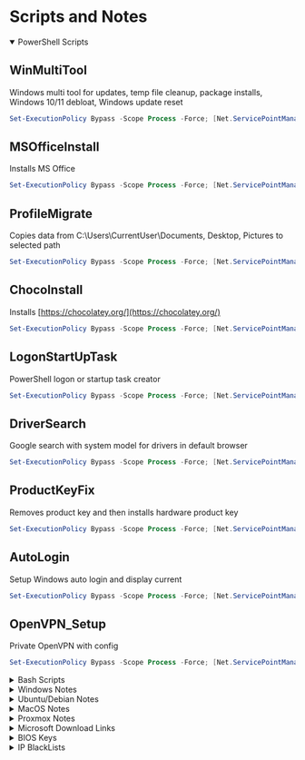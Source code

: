 # Scripts and Notes

<link rel="shortcut icon" type="image/x-icon" href="favicon.ico">

<details open="false">
<summary markdown="span"> PowerShell Scripts</summary>

## WinMultiTool

Windows multi tool for updates, temp file cleanup, package installs, Windows 10/11 debloat, Windows update reset

```powershell
Set-ExecutionPolicy Bypass -Scope Process -Force; [Net.ServicePointManager]::SecurityProtocol = [Net.SecurityProtocolType]::Tls12; iex ((New-Object System.Net.WebClient).DownloadString('https://raw.githubusercontent.com/Ad3t0/windows/master/powershell-core/WinMultiTool.ps1'))
```

## MSOfficeInstall

Installs MS Office

```powershell
Set-ExecutionPolicy Bypass -Scope Process -Force; [Net.ServicePointManager]::SecurityProtocol = [Net.SecurityProtocolType]::Tls12; iex ((New-Object System.Net.WebClient).DownloadString('https://raw.githubusercontent.com/Ad3t0/windows/master/powershell-core/MSOfficeInstall.ps1'))
```

## ProfileMigrate

Copies data from C:\Users\CurrentUser\Documents, Desktop, Pictures to selected path

```powershell
Set-ExecutionPolicy Bypass -Scope Process -Force; [Net.ServicePointManager]::SecurityProtocol = [Net.SecurityProtocolType]::Tls12; iex ((New-Object System.Net.WebClient).DownloadString('https://raw.githubusercontent.com/Ad3t0/windows/master/powershell-core/ProfileMigrate.ps1'))
```

## ChocoInstall

Installs [https://chocolatey.org/](https://chocolatey.org/)

```powershell
Set-ExecutionPolicy Bypass -Scope Process -Force; [Net.ServicePointManager]::SecurityProtocol = [Net.SecurityProtocolType]::Tls12; iex ((New-Object System.Net.WebClient).DownloadString('https://raw.githubusercontent.com/Ad3t0/windows/master/powershell-core/ChocoInstall.ps1'))
```

## LogonStartUpTask

PowerShell logon or startup task creator

```powershell
Set-ExecutionPolicy Bypass -Scope Process -Force; [Net.ServicePointManager]::SecurityProtocol = [Net.SecurityProtocolType]::Tls12; iex ((New-Object System.Net.WebClient).DownloadString('https://raw.githubusercontent.com/Ad3t0/windows/master/powershell-core/LogonStartUpTask.ps1'))
```

## DriverSearch

Google search with system model for drivers in default browser

```powershell
Set-ExecutionPolicy Bypass -Scope Process -Force; [Net.ServicePointManager]::SecurityProtocol = [Net.SecurityProtocolType]::Tls12; iex ((New-Object System.Net.WebClient).DownloadString('https://raw.githubusercontent.com/Ad3t0/windows/master/powershell-core/DriverSearch.ps1'))
```

## ProductKeyFix

Removes product key and then installs hardware product key

```powershell
Set-ExecutionPolicy Bypass -Scope Process -Force; [Net.ServicePointManager]::SecurityProtocol = [Net.SecurityProtocolType]::Tls12; iex ((New-Object System.Net.WebClient).DownloadString('https://raw.githubusercontent.com/Ad3t0/windows/master/powershell-core/ProductKeyFix.ps1'))
```

## AutoLogin

Setup Windows auto login and display current

```powershell
Set-ExecutionPolicy Bypass -Scope Process -Force; [Net.ServicePointManager]::SecurityProtocol = [Net.SecurityProtocolType]::Tls12; iex ((New-Object System.Net.WebClient).DownloadString('https://raw.githubusercontent.com/Ad3t0/windows/master/powershell-core/AutoLogin.ps1'))
```

## OpenVPN_Setup

Private OpenVPN with config

```powershell
Set-ExecutionPolicy Bypass -Scope Process -Force; [Net.ServicePointManager]::SecurityProtocol = [Net.SecurityProtocolType]::Tls12; iex ((New-Object System.Net.WebClient).DownloadString('https://raw.githubusercontent.com/Ad3t0/windows/master/powershell-core/OpenVPN_Setup.ps1'))
```

</details>

<details>
<summary markdown="span"> Bash Scripts</summary>

</details>

<details>
<summary markdown="span"> Windows Notes</summary>

### Convert Windows Server 2019 Evaluation to Standard

```powershell
DISM /online /Set-Edition:ServerStandard /ProductKey:N69G4-B89J2-4G8F4-WWYCC-J464C /AcceptEula
```

### Convert Windows Server 2019 Evaluation to Datacenter

```powershell
DISM /online /Set-Edition:ServerDatacenter /ProductKey:WMDGN-G9PQG-XVVXX-R3X43-63DFG /AcceptEula
```

### Convert Windows Server 2022 Evaluation to Datacenter

```powershell
DISM /online /Set-Edition:ServerDatacenter /ProductKey:WX4NM-KYWYW-QJJR4-XV3QB-6VM33 /AcceptEula
```

### Transfer all FSMO Roles

```powershell
Move-ADDirectoryServerOperationMasterRole "DC1" -OperationMasterRole 0,1,2,3,4
```

### Seize all FSMO Roles

```powershell
Move-ADDirectoryServerOperationMasterRole "DC1" -OperationMasterRole 0,1,2,3,4 -Force
```

### Reset Domain Admin Password Error 4000, 4007

```powershell
netdom resetpwd /server:PDC.domain.com /userd:Domain\domain_admin /passwordd:*
```

### Restore Deleted AD Object

```powershell
Get-ADObject -Filter {displayName -eq 'Full Name'} -IncludeDeletedObjects | Restore-ADObject
```

### Set time server to domain hierarchy

```powershell
Set-ItemProperty -Path "HKLM:\SYSTEM\CurrentControlSet\Services\w32time\TimeProviders\VMICTimeProvider" -Name "Enabled" -Value 0
w32tm /query /source
w32tm /config /syncfromflags:DOMHIER /update
w32tm /resync
```

### Set time server

```powershell
Set-ItemProperty -Path "HKLM:\SYSTEM\CurrentControlSet\Services\w32time\TimeProviders\VMICTimeProvider" -Name "Enabled" -Value 0
w32tm /config /manualpeerlist:time.nist.gov,0x1 /syncfromflags:manual /reliable:yes /update
net stop w32time
net start w32time
w32tm /resync /force
w32tm /query /configuration
```

### Generate and export .pfx cert

```powershell
$notafter = (Get-date).AddYears(10)
$cert = New-SelfSignedCertificate -certstorelocation cert:\localmachine\my -dnsname test.com -NotAfter $notafter
$pwd = ConvertTo-SecureString -String '12345678' -Force -AsPlainText
$path = 'cert:\localMachine\my\' + $cert.thumbprint
Export-PfxCertificate -cert $path -FilePath c:\cert.pfx -Password $pwd
```

</details>

<details>
<summary markdown="span"> Ubuntu/Debian Notes</summary>

Set Timezone

```bash
sudo timedatectl set-timezone America/Denver
```

Edit Crontab

```bash
sudo crontab -e
sudo service cron reload
```

Zabbix Setup

```bash
apt install zabbix-agent
sed -i 's/Server=127.0.0.1/Server=192.168.250.10/' /etc/zabbix/zabbix_agentd.conf
systemctl restart zabbix-agent
systemctl enable zabbix-agent
```

Montor network interface bandwidth

```bash
tcptrack -i eno1
```

Install QEMU Guest Agent

```bash
apt-get install qemu-guest-agent
systemctl start qemu-guest-agent
```

Set Network Config

```bash
sudo nano /etc/netplan/01-netcfg.yaml
```

```bash
network:
  version: 2
  renderer: networkd
  ethernets:
    ens160:
      dhcp4: 'no'
      addresses:
        - 192.168.250.10/24
      gateway4: 192.168.250.1
      nameservers:
        search:
          - TEST.lan
        addresses:
          - 192.168.250.2
          - 192.168.250.1
```

```bash
sudo netplan apply
```

Disk Speed Test

```bash
hdparm -Tt /dev/sda
```

</details>

<details>
<summary markdown="span"> MacOS Notes</summary>

#### Mac Setup

```bash
/bin/bash -c "$(curl -fsSL https://raw.githubusercontent.com/Homebrew/install/HEAD/install.sh)"
echo 'eval "$(/opt/homebrew/bin/brew shellenv)"' >> /Users/admin/.zprofile
eval "$(/opt/homebrew/bin/brew shellenv)"
sudo softwareupdate --install-rosetta
brew install --cask google-chrome ringcentral appcleaner adobe-acrobat-reader adobe-creative-cloud microsoft-office
sudo dscl . create /Users/admin IsHidden 1
```

</details>

<details>
<summary markdown="span"> Proxmox Notes</summary>

Proxmox Helper Scripts VE 7 Post Install [https://tteck.github.io/Proxmox/](https://tteck.github.io/Proxmox/)

```bash
bash -c "$(wget -qLO - https://github.com/tteck/Proxmox/raw/main/misc/post-install-v3.sh)"
```

Proxmox Dark Theme [https://tteck.github.io/Proxmox/](https://tteck.github.io/Proxmox/)

```bash
bash <(curl -s https://raw.githubusercontent.com/Weilbyte/PVEDiscordDark/master/PVEDiscordDark.sh ) install
```

Zabbix Setup

```bash
apt install zabbix-agent
sed -i 's/Server=127.0.0.1/Server=192.168.250.10/' /etc/zabbix/zabbix_agentd.conf
systemctl restart zabbix-agent
systemctl enable zabbix-agent
```

ZFS Set Volsize

```bash
zfs set volsize=10G /dev/zvol/rpool/data/vm-<vmid>-disk-0
```

Install QEMU Guest Agent

```bash
apt-get install qemu-guest-agent
systemctl start qemu-guest-agent
```

Fix Windows 11/22 crashing on old hardware

```bash
sed -i 's/boot=zfs/boot=zfs kvm.tdp_mmu=N/' /etc/kernel/cmdline
proxmox-boot-tool refresh
```

Set dedicated network interface for replication

```bash
echo "migration: insecure,network=172.17.93.0/24" >> /etc/pve/datacenter.cfg
```

Manually Remove Snapshot

```bash
nano /etc/pve/qemu-server/<vmid>.conf
zfs list
zfs destroy
```

</details>

<details>
<summary markdown="span"> Microsoft Download Links</summary>

### Windows Server ISOs

<table>
   <tbody>
      <tr>
         <td>OS</td>
         <td>Download Link</td>
      </tr>
      <tr>
         <td>Windows Server 2012 R2</td>
         <td><a href="http://download.microsoft.com/download/6/2/A/62A76ABB-9990-4EFC-A4FE-C7D698DAEB96/9600.17050.WINBLUE_REFRESH.140317-1640_X64FRE_SERVER_EVAL_EN-US-IR3_SSS_X64FREE_EN-US_DV9.ISO">http://download.microsoft.com/download/6/2/A/62A76ABB-9990-4EFC-A4FE-C7D698DAEB96/9600.17050.WINBLUE_REFRESH.140317-1640_X64FRE_SERVER_EVAL_EN-US-IR3_SSS_X64FREE_EN-US_DV9.ISO</a></td>
      </tr>
      <tr>
         <td>Windows Server 2016</td>
         <td><a href="http://download.microsoft.com/download/6/9/5/6957BB28-1FAD-4E62-B161-F873196130BD/14393.0.161119-1705.RS1_REFRESH_SERVERESSENTIALS_OEM_X64FRE_EN-US.ISO">http://download.microsoft.com/download/6/9/5/6957BB28-1FAD-4E62-B161-F873196130BD/14393.0.161119-1705.RS1_REFRESH_SERVERESSENTIALS_OEM_X64FRE_EN-US.ISO</a></td>
      </tr>
      <tr>
         <td>Windows Server 2019</td>
         <td><a href="https://software-download.microsoft.com/download/pr/17763.737.190906-2324.rs5_release_svc_refresh_SERVER_EVAL_x64FRE_en-us_1.iso">https://software-download.microsoft.com/download/pr/17763.737.190906-2324.rs5_release_svc_refresh_SERVER_EVAL_x64FRE_en-us_1.iso</a></td>
      </tr>
      <tr>
         <td>Windows Server 2022</td>
         <td><a title="https://software-download.microsoft.com/download/sg/20348.169.210806-2348.fe_release_svc_refresh_SERVER_EVAL_x64FRE_en-us.iso" href="https://software-download.microsoft.com/download/sg/20348.169.210806-2348.fe_release_svc_refresh_SERVER_EVAL_x64FRE_en-us.iso">https://software-download.microsoft.com/download/sg/20348.169.210806-2348.fe_release_svc_refresh_SERVER_EVAL_x64FRE_en-us.iso</a></td>
      </tr>
   </tbody>
</table>

### Microsoft Office Installers

<table>
   <tbody>
      <tr>
         <td>Version</td>
         <td>Download Link</td>
      </tr>
      <tr>
         <td>Office 365 Professional Plus</td>
         <td><a href="http://officecdn.microsoft.com/db/492350F6-3A01-4F97-B9C0-C7C6DDF67D60/media/en-US/O365ProPlusRetail.img">http://officecdn.microsoft.com/db/492350F6-3A01-4F97-B9C0-C7C6DDF67D60/media/en-US/O365ProPlusRetail.img</a></td>
      </tr>
      <tr>
         <td>Office 365 Business</td>
         <td><a href="http://officecdn.microsoft.com/db/492350F6-3A01-4F97-B9C0-C7C6DDF67D60/media/en-US/O365BusinessRetail.img">http://officecdn.microsoft.com/db/492350F6-3A01-4F97-B9C0-C7C6DDF67D60/media/en-US/O365BusinessRetail.img</a></td>
      </tr>
      <tr>
         <td>Office 365 Home Premium</td>
         <td><a href="http://officecdn.microsoft.com/db/492350F6-3A01-4F97-B9C0-C7C6DDF67D60/media/en-US/O365HomePremRetail.img">http://officecdn.microsoft.com/db/492350F6-3A01-4F97-B9C0-C7C6DDF67D60/media/en-US/O365HomePremRetail.img</a></td>
      </tr>
      <tr>
         <td>Office 2019 Professional Plus</td>
         <td><a href="https://officecdn.microsoft.com/db/492350F6-3A01-4F97-B9C0-C7C6DDF67D60/media/en-US/ProPlus2019Retail.img">https://officecdn.microsoft.com/db/492350F6-3A01-4F97-B9C0-C7C6DDF67D60/media/en-US/ProPlus2019Retail.img</a></td>
      </tr>
      <tr>
         <td>Office 2016 Professional Plus</td>
         <td><a href="https://officecdn.microsoft.com/db/492350F6-3A01-4F97-B9C0-C7C6DDF67D60/media/en-US/ProPlusRetail.img">https://officecdn.microsoft.com/db/492350F6-3A01-4F97-B9C0-C7C6DDF67D60/media/en-US/ProPlusRetail.img</a></td>
      </tr>
      <tr>
         <td>Office 2013 Professional</td>
         <td><a href="https://officeredir.microsoft.com/r/rlidO15C2RMediaDownload?p1=db&amp;p2=en-US&amp;p3=ProfessionalRetail">https://officeredir.microsoft.com/r/rlidO15C2RMediaDownload?p1=db&amp;p2=en-US&amp;p3=ProfessionalRetail</a></td>
      </tr>
      <tr>
         <td>Visio 2019 Professional</td>
         <td><a href="https://officecdn.microsoft.com/db/492350F6-3A01-4F97-B9C0-C7C6DDF67D60/media/en-US/VisioPro2019Retail.img">https://officecdn.microsoft.com/db/492350F6-3A01-4F97-B9C0-C7C6DDF67D60/media/en-US/VisioPro2019Retail.img</a></td>
      </tr>
      <tr>
         <td>Visio 2016 Professional</td>
         <td><a href="http://officecdn.microsoft.com/db/492350F6-3A01-4F97-B9C0-C7C6DDF67D60/media/en-US/VisioProRetail.img">http://officecdn.microsoft.com/db/492350F6-3A01-4F97-B9C0-C7C6DDF67D60/media/en-US/VisioProRetail.img</a></td>
      </tr>
      <tr>
         <td>Visio 2016 Standard</td>
         <td><a href="http://officecdn.microsoft.com/db/492350F6-3A01-4F97-B9C0-C7C6DDF67D60/media/en-US/VisioStdRetail.img">http://officecdn.microsoft.com/db/492350F6-3A01-4F97-B9C0-C7C6DDF67D60/media/en-US/VisioStdRetail.img</a></td>
      </tr>
      <tr>
         <td>Project 2019 Professional</td>
         <td><a href="https://officecdn.microsoft.com/db/492350F6-3A01-4F97-B9C0-C7C6DDF67D60/media/en-US/ProjectPro2019Retail.img">https://officecdn.microsoft.com/db/492350F6-3A01-4F97-B9C0-C7C6DDF67D60/media/en-US/ProjectPro2019Retail.img</a></td>
      </tr>
      <tr>
         <td>Project 2016 Professional</td>
         <td><a href="http://officecdn.microsoft.com/db/492350F6-3A01-4F97-B9C0-C7C6DDF67D60/media/en-US/ProjectProRetail.img">http://officecdn.microsoft.com/db/492350F6-3A01-4F97-B9C0-C7C6DDF67D60/media/en-US/ProjectProRetail.img</a></td>
      </tr>
      <tr>
         <td>Project 2016 Standard</td>
         <td><a href="http://officecdn.microsoft.com/db/492350F6-3A01-4F97-B9C0-C7C6DDF67D60/media/en-US/ProjectStdRetail.img">http://officecdn.microsoft.com/db/492350F6-3A01-4F97-B9C0-C7C6DDF67D60/media/en-US/ProjectStdRetail.img</a></td>
      </tr>
      <tr>
         <td>Outlook 2016</td>
         <td><a href="http://officecdn.microsoft.com/db/492350F6-3A01-4F97-B9C0-C7C6DDF67D60/media/en-US/OutlookRetail.img">http://officecdn.microsoft.com/db/492350F6-3A01-4F97-B9C0-C7C6DDF67D60/media/en-US/OutlookRetail.img</a></td>
      </tr>
   </tbody>
</table>

</details>

<details>
<summary markdown="span"> BIOS Keys</summary>

<table>
   <tr>
      <td>Manufacturer</td>
      <td>Key</td>
   </tr>
   <tr>
      <td>Acer</td>
      <td>Del or F2</td>
   </tr>
   <tr>
      <td>ASRock</td>
      <td>F2</td>
   </tr>
   <tr>
      <td>Asus</td>
      <td>Del, F10 or F9</td>
   </tr>
   <tr>
      <td>Biostar</td>
      <td>Del</td>
   </tr>
   <tr>
      <td>Dell</td>
      <td>F2 or F12</td>
   </tr>
   <tr>
      <td>EVGA</td>
      <td>Del</td>
   </tr>
   <tr>
      <td>Gigabyte</td>
      <td>Del</td>
   </tr>
   <tr>
      <td>HP</td>
      <td>F10</td>
   </tr>
   <tr>
      <td>Lenovo</td>
      <td>F2, Fn + F2, F1 or Enter then F1</td>
   </tr>
   <tr>
      <td>Intel</td>
      <td>F2</td>
   </tr>
   <tr>
      <td>MSI</td>
      <td>Del</td>
   </tr>
   <tr>
      <td>Microsoft Surface</td>
      <td>Press and hold volume up</td>
   </tr>
   <tr>
      <td>Origin PC</td>
      <td>F2</td>
   </tr>
   <tr>
      <td>Samsung</td>
      <td>F2</td>
   </tr>
   <tr>
      <td>Toshiba</td>
      <td>F2</td>
   </tr>
   <tr>
      <td>Zotac</td>
      <td>Del</td>
   </tr>
</table>

</details>

<details>
<summary markdown="span"> IP BlackLists</summary>

<table>
   <tbody>
      <tr>
         <td>Category</td>
         <td>Name</td>
         <td>Description</td>
         <td>Source</td>
         <td>Header/Label</td>
      </tr>
      <tr>
         <td>Anonymizers</td>
         <td>dan.me.uk</td>
         <td>This list contains a full list of all TOR nodes</td>
         <td><a href="https://www.dan.me.uk/torlist/ ">https://www.dan.me.uk/torlist/</a></td>
         <td>Anon_TOR</td>
      </tr>
      <tr>
         <td>Anonymizers</td>
         <td>MaxMind</td>
         <td>MaxMind.com sample list of high-risk IP addresses.</td>
         <td><a href="https://www.maxmind.com/en/high-risk-ip-sample-list">https://www.maxmind.com/en/high-risk-ip-sample-list</a></td>
         <td>Anon_MaxMind</td>
      </tr>
      <tr>
         <td>Attacks</td>
         <td>Talos</td>
         <td>TalosIntel.com List of known malicious network threats</td>
         <td><a href="http://talosintel.com/feeds/ip-filter.blf">http://talosintel.com/feeds/ip-filter.blf</a></td>
         <td>Talos</td>
      </tr>
      <tr>
         <td>Attacks</td>
         <td>BadIPs 15d</td>
         <td>Bad IPs in category any with score above 2 and age less than 15d</td>
         <td><a href="https://www.badips.com/get/list/any/2?age=15d">https://www.badips.com/get/list/any/2?age=15d</a></td>
         <td>BadIPs_15d</td>
      </tr>
      <tr>
         <td>Attacks</td>
         <td>BadIPs 30d</td>
         <td>BadIPs.com Bad IPs in category any with score above 2 and age less than 30d</td>
         <td><a href="https://www.badips.com/get/list/any/2?age=30d">https://www.badips.com/get/list/any/2?age=30d</a></td>
         <td>BadIPs_30d</td>
      </tr>
      <tr>
         <td>Attacks</td>
         <td>Blocklist.de</td>
         <td>Blocklist.de IPs that have been detected by fail2ban in the last 48 hours</td>
         <td><a href="http://lists.blocklist.de/lists/all.txt">http://lists.blocklist.de/lists/all.txt</a></td>
         <td>Blocklist.de</td>
      </tr>
      <tr>
         <td>Attacks</td>
         <td>Cyber Crime WHQ</td>
         <td>Block IPs</td>
         <td><a href="https://cybercrime-tracker.net/fuckerz.php">https://cybercrime-tracker.net/fuckerz.php</a></td>
         <td>Cyber_Crime</td>
      </tr>
      <tr>
         <td>Attacks</td>
         <td>ISC_1d</td>
         <td>https://isc.sans.edu/api/sources/attacks/1000/1?text</td>
         <td><a href="https://cinsarmy.com/list/ci-badguys.txt">https://cinsarmy.com/list/ci-badguys.txt</a></td>
         <td>&nbsp;</td>
      </tr>
      <tr>
         <td>Attacks</td>
         <td>Emerging Threats and DShield - Block IPs</td>
         <td>This is combines several lists. At the moment of writing the blocklist contains the following:</td>
         <td>&nbsp;</td>
         <td>&nbsp;</td>
      </tr>
      <tr>
         <td>Attacks</td>
         <td>Emerging Threats and DShield - Compromised IPs</td>
         <td>Compromised IPs</td>
         <td><a href="https://rules.emergingthreats.net/blockrules/compromised-ips.txt">https://rules.emergingthreats.net/blockrules/compromised-ips.txt</a></td>
         <td>ET_Comp_IP</td>
      </tr>
      <tr>
         <td>Attacks</td>
         <td>GreenSnow</td>
         <td>GreenSnow.co the blacklisted list of IPs for online servers.</td>
         <td><a href="https://blocklist.greensnow.co/greensnow.txt">https://blocklist.greensnow.co/greensnow.txt</a></td>
         <td>GreenSnow</td>
      </tr>
      <tr>
         <td>Attacks</td>
         <td>MyIP.ms</td>
         <td>Our sites are visited by tens of thousands of people every day. Our unique protection system allows us to easily identify the IP of Unknown Spam Bots / Crawlers and other IP with dangerous software. Below are published in real time our blacklist of such IP's. Hope it will be helpful for you. Read More</td>
         <td><a href="https://www.myip.ms/files/blacklist/general/latest_blacklist.txt">https://www.myip.ms/files/blacklist/general/latest_blacklist.txt</a></td>
         <td>MyIP_ms</td>
      </tr>
      <tr>
         <td>Attacks</td>
         <td>Internet Storm Center</td>
         <td>IP Block List</td>
         <td><a href="https://isc.sans.edu/api/sources/attacks/1000/30?text">https://isc.sans.edu/api/sources/attacks/1000/30?text</a></td>
         <td>ISC_30d</td>
      </tr>
      <tr>
         <td>Attacks</td>
         <td>NormShield</td>
         <td>NormShield.com IPs in category attack with severity all</td>
         <td><a href="https://iplists.firehol.org/files/normshield_all_attack.ipset">https://iplists.firehol.org/files/normshield_all_attack.ipset</a></td>
         <td>NormShield_All</td>
      </tr>
      <tr>
         <td>Attacks</td>
         <td>Snort IPfilter</td>
         <td>Same as TALOS</td>
         <td><a href="http://labs.snort.org/feeds/ip-filter.blf">http://labs.snort.org/feeds/ip-filter.blf</a></td>
         <td>SnortIPfilter</td>
      </tr>
      <tr>
         <td>Malware</td>
         <td>Abuse.ch Feodo</td>
         <td>Included in RW. Abuse.ch Feodo tracker trojan includes IPs which are being used by Feodo (also known as Cridex or Bugat) which commits ebanking fraud</td>
         <td><a href="https://feodotracker.abuse.ch/blocklist/?download=ipblocklist">https://feodotracker.abuse.ch/blocklist/?download=ipblocklist</a></td>
         <td>Abusech_Feodo</td>
      </tr>
      <tr>
         <td>Malware</td>
         <td>Abuse.ch Ransomware Tracker Feed</td>
         <td>Abuse.ch Ransomware Tracker Ransomware Tracker tracks and monitors the status of domain names, IP addresses and URLs that are associated with Ransomware, such as Botnet C&amp;C servers, distribution sites and payment sites.</td>
         <td><a href="https://ransomwaretracker.abuse.ch/feeds/csv/">https://ransomwaretracker.abuse.ch/feeds/csv/</a></td>
         <td>Abusech_Feed</td>
      </tr>
      <tr>
         <td>Malware</td>
         <td>Abuse.ch Ransomware Tracker RW</td>
         <td>Abuse.ch Ransomware Tracker Ransomware Tracker tracks and monitors the status of domain names, IP addresses and URLs that are associated with Ransomware, such as Botnet C&amp;C servers, distribution sites and payment sites.</td>
         <td><a href="https://ransomwaretracker.abuse.ch/downloads/RW_IPBL.txt">https://ransomwaretracker.abuse.ch/downloads/RW_IPBL.txt</a></td>
         <td>Abusech_RW</td>
      </tr>
      <tr>
         <td>Malware</td>
         <td>Abuse.ch SSL Blacklist Agressive</td>
         <td>Abuse.ch SSL Blacklist The aggressive version of the SSL IP Blacklist contains all IPs that SSLBL ever detected being associated with a malicious SSL certificate</td>
         <td><a href="https://sslbl.abuse.ch/blacklist/sslipblacklist_aggressive.csv">https://sslbl.abuse.ch/blacklist/sslipblacklist_aggressive.csv</a></td>
         <td>Abusech_sslbl</td>
      </tr>
      <tr>
         <td>Malware</td>
         <td>Abuse.ch Zeus</td>
         <td>Included in RW. Abuse.ch Zeus tracker standard, contains the same data as the ZeuS IP blocklist (zeus_badips) but with the slight difference that it doesn't exclude hijacked websites (level 2) and free web hosting providers (level 3)</td>
         <td><a href="https://zeustracker.abuse.ch/blocklist.php?download=ipblocklist">https://zeustracker.abuse.ch/blocklist.php?download=ipblocklist</a></td>
         <td>Abusech_Zeus</td>
      </tr>
      <tr>
         <td>Malware</td>
         <td>Bambenek</td>
         <td>Master Feed of known, active and non-sinkholed C&amp;Cs IP addresses</td>
         <td><a href="https://osint.bambenekconsulting.com/feeds/c2-ipmasterlist.txt">https://osint.bambenekconsulting.com/feeds/c2-ipmasterlist.txt</a></td>
         <td>Bambenek_All</td>
      </tr>
      <tr>
         <td>Malware</td>
         <td>IBM X-Force</td>
         <td>IBM X-Force Exchange Botnet Command and Control Servers</td>
         <td><a href="https://iplists.firehol.org/files/xforce_bccs.ipset">https://iplists.firehol.org/files/xforce_bccs.ipset</a></td>
         <td>IBM_XForce</td>
      </tr>
      <tr>
         <td>Malware</td>
         <td>Malc0de</td>
         <td>Malc0de.com malicious IPs of the last 30 days</td>
         <td><a href="http://malc0de.com/bl/IP_Blacklist.txt">http://malc0de.com/bl/IP_Blacklist.txt</a></td>
         <td>Malc0de</td>
      </tr>
      <tr>
         <td>Malware</td>
         <td>MalwareDomainList</td>
         <td>malwaredomainlist.com list of malware active ip addresses</td>
         <td><a href="http://www.malwaredomainlist.com/hostslist/ip.txt">http://www.malwaredomainlist.com/hostslist/ip.txt</a></td>
         <td>MalwareDomainList</td>
      </tr>
      <tr>
         <td>Malware</td>
         <td>URLVir</td>
         <td>URLVir.com Active Malicious IP Addresses Hosting Malware. URLVir is an online security service developed by NoVirusThanks Company Srl that automatically monitors changes of malicious URLs (executable files)</td>
         <td><a href="http://www.urlvir.com/export-ip-addresses/">http://www.urlvir.com/export-ip-addresses/</a></td>
         <td>URLVir</td>
      </tr>
      <tr>
         <td>Malware</td>
         <td>VxVault</td>
         <td>VxVault The latest 100 additions of VxVault.</td>
         <td><a href="http://vxvault.net/ViriList.php?s=0&amp;m=100">http://vxvault.net/ViriList.php?s=0&amp;m=100</a></td>
         <td>VxVault</td>
      </tr>
      <tr>
         <td>Reputation</td>
         <td>AlienVault</td>
         <td>AlienVault.com IP reputation database</td>
         <td><a href="https://reputation.alienvault.com/reputation.generic">https://reputation.alienvault.com/reputation.generic</a></td>
         <td>AlienVault</td>
      </tr>
      <tr>
         <td>Reputation</td>
         <td>Binary Defense</td>
         <td>Binary Defense Systems Artillery Threat Intelligence Feed and Banlist Feed</td>
         <td><a href="https://www.binarydefense.com/banlist.txt">https://www.binarydefense.com/banlist.txt</a></td>
         <td>BinaryDefense</td>
      </tr>
      <tr>
         <td>Reputation</td>
         <td>CINS Army</td>
         <td>CIArmy.com IPs with poor Rogue Packet score that have not yet been identified as malicious by the community</td>
         <td><a href="http://cinsscore.com/list/ci-badguys.txt">http://cinsscore.com/list/ci-badguys.txt</a></td>
         <td>CINS_Army</td>
      </tr>
      <tr>
         <td>Attacks</td>
         <td>ISCBlock</td>
         <td>&nbsp;</td>
         <td><a href="https://isc.sans.edu/feeds/block.txt">https://isc.sans.edu/feeds/block.txt</a></td>
         <td>&nbsp;</td>
      </tr>
      <tr>
         <td>Anonymizers</td>
         <td>ProxyLists_1d</td>
         <td>&nbsp;</td>
         <td><a href="https://iplists.firehol.org/files/proxylists_1d.ipset">https://iplists.firehol.org/files/proxylists_1d.ipset</a></td>
         <td>&nbsp;</td>
      </tr>
      <tr>
         <td>Malware</td>
         <td>Abuse_DYRE</td>
         <td>&nbsp;</td>
         <td><a href="https://sslbl.abuse.ch/blacklist/dyre_sslipblacklist.csv">https://sslbl.abuse.ch/blacklist/dyre_sslipblacklist.csv</a></td>
         <td>&nbsp;</td>
      </tr>
   </tbody>
</table>

</details>
<!-- Global site tag (gtag.js) - Google Analytics -->
<script async src="https://www.googletagmanager.com/gtag/js?id=G-1PK0HQVY3B"></script>
<script>
  window.dataLayer = window.dataLayer || [];
  function gtag(){dataLayer.push(arguments);}
  gtag('js', new Date());

  gtag('config', 'G-1PK0HQVY3B');
</script>
